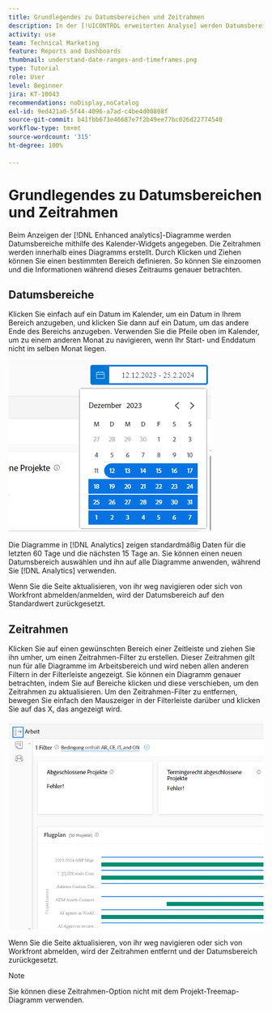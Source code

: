 ```yaml
---
title: Grundlegendes zu Datumsbereichen und Zeitrahmen
description: In der [!UICONTROL erweiterten Analyse] werden Datumsbereiche mithilfe des Kalender-Widgets angegeben. Zeitrahmen werden innerhalb eines Diagramms erstellt.
activity: use
team: Technical Marketing
feature: Reports and Dashboards
thumbnail: understand-date-ranges-and-timeframes.png
type: Tutorial
role: User
level: Beginner
jira: KT-10043
recommendations: noDisplay,noCatalog
exl-id: 9ed421a0-5f44-4096-a7ad-c4be4d00808f
source-git-commit: b41fbb673e46687e7f2b49ee77bc026d22774540
workflow-type: tm+mt
source-wordcount: '315'
ht-degree: 100%

---
```


# Grundlegendes zu Datumsbereichen und Zeitrahmen

Beim Anzeigen der [!DNL Enhanced analytics]-Diagramme werden Datumsbereiche mithilfe des Kalender-Widgets angegeben. Die Zeitrahmen werden innerhalb eines Diagramms erstellt. Durch Klicken und Ziehen können Sie einen bestimmten Bereich definieren. So können Sie einzoomen und die Informationen während dieses Zeitraums genauer betrachten.

## Datumsbereiche

Klicken Sie einfach auf ein Datum im Kalender, um ein Datum in Ihrem Bereich anzugeben, und klicken Sie dann auf ein Datum, um das andere Ende des Bereichs anzugeben. Verwenden Sie die Pfeile oben im Kalender, um zu einem anderen Monat zu navigieren, wenn Ihr Start- und Enddatum nicht im selben Monat liegen.

![Ein Bild zur Auswahl eines Datumsbereichs mithilfe des Kalender-Widgets](assets/section-1-3.png)

Die Diagramme in [!DNL Analytics] zeigen standardmäßig Daten für die letzten 60 Tage und die nächsten 15 Tage an. Sie können einen neuen Datumsbereich auswählen und ihn auf alle Diagramme anwenden, während Sie [!DNL Analytics] verwenden.

Wenn Sie die Seite aktualisieren, von ihr weg navigieren oder sich von Workfront abmelden/anmelden, wird der Datumsbereich auf den Standardwert zurückgesetzt.

## Zeitrahmen

Klicken Sie auf einen gewünschten Bereich einer Zeitleiste und ziehen Sie ihn umher, um einen Zeitrahmen-Filter zu erstellen. Dieser Zeitrahmen gilt nun für alle Diagramme im Arbeitsbereich und wird neben allen anderen Filtern in der Filterleiste angezeigt. Sie können ein Diagramm genauer betrachten, indem Sie auf Bereiche klicken und diese verschieben, um den Zeitrahmen zu aktualisieren. Um den Zeitrahmen-Filter zu entfernen, bewegen Sie einfach den Mauszeiger in der Filterleiste darüber und klicken Sie auf das X, das angezeigt wird.

![Ein Bild, das zeigt, wie durch Klicken und Ziehen ein Datumsbereich ausgewählt wird](assets/section-1-4.png)

Wenn Sie die Seite aktualisieren, von ihr weg navigieren oder sich von Workfront abmelden, wird der Zeitrahmen entfernt und der Datumsbereich zurückgesetzt.

>[!NOTE]
>
>Sie können diese Zeitrahmen-Option nicht mit dem Projekt-Treemap-Diagramm verwenden.
